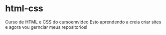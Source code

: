 # html-css
 
Curso de HTML e CSS do cursoemvideo
 Esto aprendendo a creia criar sites e agora vou gernciar meus repositorios!